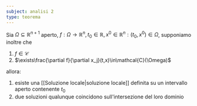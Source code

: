 ```yaml
---
subject: analisi 2
type: teorema
---
```

Sia $\Omega\subseteq\mathbb{R}^{n+1}$ aperto,  $f:\Omega\to\mathbb{R}^n,t_0\in\mathbb{R},x^0\in\mathbb{R}^n:(t_0,x^0)\in\Omega$, supponiamo inoltre che 
1. $f\in\mathcal{C}$
2. $\exists\frac{\partial f}{\partial x_j}(t,x)\in\mathcal{C}(\Omega)$

allora:
1. esiste una [[Soluzione locale|soluzione locale]] definita su un intervallo aperto contenente  $t_0$
2. due soluzioni qualunque coincidono sull'intersezione del loro dominio
